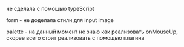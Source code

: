 не сделала с помощью typeScript

form - не доделала стили для input image

palette - на данный момент не знаю как реализовать onMouseUp, скорее всего стоит реализовать с помощью плагина